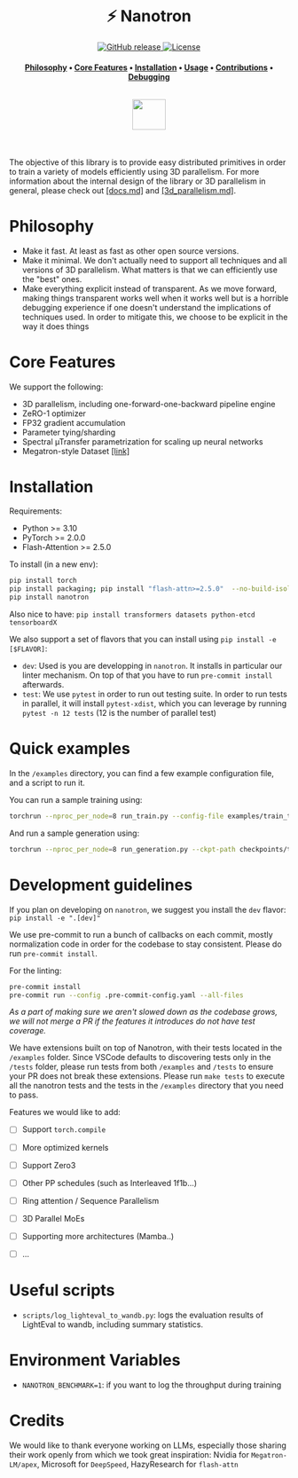 <h1 align="center">⚡️ Nanotron</h1>

<p align="center">
    <a href="https://github.com/huggingface/nanotron/releases">
        <img alt="GitHub release" src="https://img.shields.io/github/release/huggingface/nanotron.svg">
    </a>
    <a href="https://github.com/huggingface/nanotron/blob/master/LICENSE">
        <img alt="License" src="https://img.shields.io/github/license/huggingface/nanotron.svg?color=green">
    </a>
</p>

<h4 align="center">
    <p>
        <a href="#Philosophy">Philosophy</a> •
        <a href="#Core-Features">Core Features</a> •
        <a href="#Installation">Installation</a> •
        <a href="#Quick-examples">Usage</a> •
        <a href="#Development-guidelines">Contributions</a> •
        <a href="docs/debugging.md">Debugging</a>
    <p>
</h4>

<h3 align="center">
    <a href="https://huggingface.co/nanotron"><img style="float: middle; padding: 10px 10px 10px 10px;" width="60" height="55" src="https://huggingface.co/datasets/huggingface/brand-assets/resolve/main/hf-logo.png" /></a>
</h3>



#

The objective of this library is to provide easy distributed primitives in order to train a variety of models efficiently using 3D parallelism. For more information about the internal design of the library or 3D parallelism in general, please check out [[docs.md]](./docs/docs.md) and [[3d_parallelism.md]](./docs/3d_parallelism.md).


# Philosophy

- Make it fast. At least as fast as other open source versions.
- Make it minimal. We don't actually need to support all techniques and all versions of 3D parallelism. What matters is that we can efficiently use the "best" ones.
- Make everything explicit instead of transparent. As we move forward, making things transparent works well when it works well but is a horrible debugging experience if one doesn't understand the implications of techniques used. In order to mitigate this, we choose to be explicit in the way it does things

# Core Features

We support the following:
 - 3D parallelism, including one-forward-one-backward pipeline engine
 - ZeRO-1 optimizer
 - FP32 gradient accumulation
 - Parameter tying/sharding
 - Spectral µTransfer parametrization for scaling up neural networks
 - Megatron-style Dataset [[link]](./docs/nanoset.md)


# Installation

Requirements:
 - Python >= 3.10
 - PyTorch >= 2.0.0
 - Flash-Attention >= 2.5.0

To install (in a new env):
```bash
pip install torch
pip install packaging; pip install "flash-attn>=2.5.0"  --no-build-isolation
pip install nanotron
```

Also nice to have: `pip install transformers datasets python-etcd tensorboardX`

We also support a set of flavors that you can install using `pip install -e [$FLAVOR]`:
 - `dev`: Used is you are developping in `nanotron`. It installs in particular our linter mechanism. On top of that you have to run `pre-commit install` afterwards.
 - `test`: We use `pytest` in order to run out testing suite. In order to run tests in parallel, it will install `pytest-xdist`, which you can leverage by running `pytest -n 12 tests` (12 is the number of parallel test)


# Quick examples

In the `/examples` directory, you can find a few example configuration file, and a script to run it.

You can run a sample training using:
```bash
torchrun --nproc_per_node=8 run_train.py --config-file examples/train_tiny_llama.sh
```

And run a sample generation using:
```bash
torchrun --nproc_per_node=8 run_generation.py --ckpt-path checkpoints/text/4
```

# Development guidelines

If you plan on developing on `nanotron`, we suggest you install the `dev` flavor: `pip install -e ".[dev]"`

We use pre-commit to run a bunch of callbacks on each commit, mostly normalization code in order for the codebase to stay consistent. Please do run `pre-commit install`.

For the linting:
```bash
pre-commit install
pre-commit run --config .pre-commit-config.yaml --all-files
```

*As a part of making sure we aren't slowed down as the codebase grows, we will not merge a PR if the features it introduces do not have test coverage.*

We have extensions built on top of Nanotron, with their tests located in the `/examples` folder. Since VSCode defaults to discovering tests only in the `/tests` folder, please run tests from both `/examples` and `/tests` to ensure your PR does not break these extensions. Please run `make tests` to execute all the nanotron tests and the tests in the `/examples` directory that you need to pass.

Features we would like to add:
- [ ] Support `torch.compile`
- [ ] More optimized kernels
- [ ] Support Zero3
- [ ] Other PP schedules (such as Interleaved 1f1b...)
- [ ] Ring attention / Sequence Parallelism
- [ ] 3D Parallel MoEs
- [ ] Supporting more architectures (Mamba..)
- [ ] ...


# Useful scripts
- `scripts/log_lighteval_to_wandb.py`: logs the evaluation results of LightEval to wandb, including summary statistics.


# Environment Variables
- `NANOTRON_BENCHMARK=1`: if you want to log the throughput during training


# Credits

We would like to thank everyone working on LLMs, especially those sharing their work openly from which we took great inspiration: Nvidia for `Megatron-LM/apex`, Microsoft for `DeepSpeed`, HazyResearch for `flash-attn`
